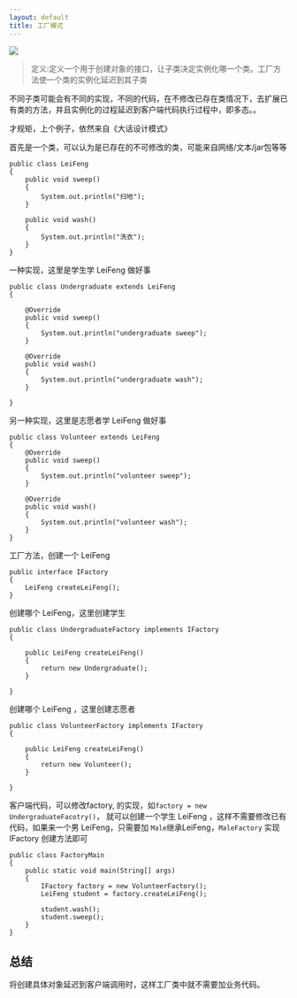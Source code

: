 ```yaml
---
layout: default
title: 工厂模式
---
```


![](http://oou15cuq6.bkt.clouddn.com//image/pattern/%E6%9C%BA%E6%A2%B0%E9%BD%BF%E8%BD%AE.jpg)

> 定义:定义一个用于创建对象的接口，让子类决定实例化哪一个类。工厂方法使一个类的实例化延迟到其子类

不同子类可能会有不同的实现，不同的代码，在不修改已存在类情况下，去扩展已有类的方法，并且实例化的过程延迟到客户端代码执行过程中，即多态。。

才规矩，上个例子，依然来自《大话设计模式》

首先是一个类，可以认为是已存在的不可修改的类，可能来自网络/文本/jar包等等
```
public class LeiFeng
{
	public void sweep()
	{
		System.out.println("扫地");
	}

	public void wash()
	{
		System.out.println("洗衣");
	}
}
```

一种实现，这里是学生学 LeiFeng 做好事
```
public class Undergraduate extends LeiFeng
{

	@Override
	public void sweep()
	{
		System.out.println("undergraduate sweep");
	}

	@Override
	public void wash()
	{
		System.out.println("undergraduate wash");
	}

}

```


另一种实现，这里是志愿者学 LeiFeng 做好事
```
public class Volunteer extends LeiFeng
{
	@Override
	public void sweep()
	{
		System.out.println("volunteer sweep");
	}

	@Override
	public void wash()
	{
		System.out.println("volunteer wash");
	}
}

```


工厂方法，创建一个 LeiFeng
```
public interface IFactory
{
	LeiFeng createLeiFeng();
}
```

创建哪个 LeiFeng，这里创建学生
```
public class UndergraduateFactory implements IFactory
{

	public LeiFeng createLeiFeng()
	{
		return new Undergraduate();
	}

}
```


创建哪个 LeiFeng ，这里创建志愿者
```
public class VolunteerFactory implements IFactory
{

	public LeiFeng createLeiFeng()
	{
		return new Volunteer();
	}

}
```

客户端代码，可以修改factory, 的实现，如`factory = new UndergraduateFacotry()`， 就可以创建一个学生 LeiFeng ，这样不需要修改已有代码，如果来一个男 LeiFeng，只需要加 `Male`继承LeiFeng，`MaleFactory` 实现 IFactory 创建方法即可
```
public class FactoryMain
{
	public static void main(String[] args)
	{
		IFactory factory = new VolunteerFactory();
		LeiFeng student = factory.createLeiFeng();

		student.wash();
		student.sweep();
	}
}

```

## 总结
将创建具体对象延迟到客户端调用时，这样工厂类中就不需要加业务代码。  

